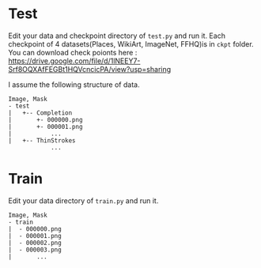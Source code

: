 # Test

Edit your data and checkpoint directory of `test.py` and run it. Each checkpoint of 4 datasets(Places, WikiArt, ImageNet, FFHQ)is in `ckpt` folder. 
You can download check poionts here : https://drive.google.com/file/d/1lNEEY7-Srf8OQXAfFEGBt1HQVcncicPA/view?usp=sharing

I assume the following structure of data.
```
Image, Mask
- test
|   +-- Completion
|		+- 000000.png
|		+- 000001.png
|			...
|   +-- ThinStrokes
			...
```
# Train

Edit your data directory of `train.py` and run it. 


```
Image, Mask
- train
|  - 000000.png
|  - 000001.png
|  - 000002.png
|  - 000003.png
|		...

